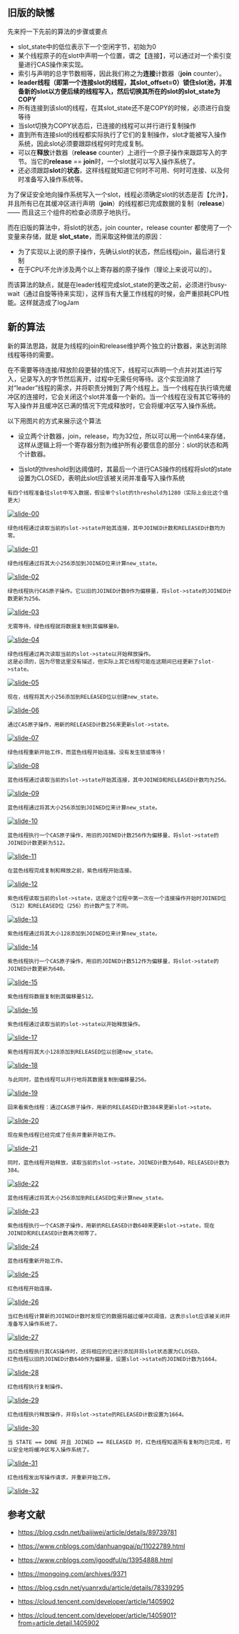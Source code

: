 ## 旧版的缺憾



先来捋一下先前的算法的步骤或要点

- slot_state中的低位表示下一个空闲字节，初始为0
- 某个线程原子的在slot中声明一个位置，谓之【连接】，可以通过对一个索引变量进行CAS操作来实现。
- 索引与声明的总字节数相等，因此我们称之为**连接**计数器（**join** counter）。
- **leader线程（即第一个连接slot的线程，其slot_offset=0）锁住slot池，并准备新的slot以方便后续的线程写入，然后切换其所在的slot的slot_state为COPY**
- 所有连接到该slot的线程，在其slot_state还不是COPY的时候，必须进行自旋等待
- 当slot切换为COPY状态后，已连接的线程可以并行进行复制操作
- 直到所有连接slot的线程都实际执行了它们的复制操作，slot才能被写入操作系统，因此slot必须要跟踪线程何时完成复制。
- 可以在**释放**计数器（**release** counter）上进行一个原子操作来跟踪写入的字节。当它的**release** == **join**时，一个slot就可以写入操作系统了。
- 还必须跟踪**slot**的**状态**，这样线程就知道它何时不可用、何时可连接、以及何时准备写入操作系统等。



为了保证安全地向操作系统写入一个slot，线程必须确定slot的状态是否【允许】，并且所有已在其缓冲区进行声明（**join**）的线程都已完成数据的复制（**release**）—— 而且这三个组件的检查必须原子地执行。



而在旧版的算法中，将slot的状态，join counter，release counter 都使用了一个变量来存储，就是 **slot_state**，而采取这种做法的原因：

- 为了实现以上说的原子操作，先确认slot的状态，然后线程join，最后进行复制
- 在于CPU不允许涉及两个以上寄存器的原子操作（理论上来说可以的）。



而该算法的缺点，就是在leader线程完成slot_state的更改之前，必须进行busy-wait（通过自旋等待来实现），这样当有大量工作线程的时候，会严重损耗CPU性能。这样就造成了logJam



## 新的算法

新的算法思路，就是为线程的join和release维护两个独立的计数器，来达到消除线程等待的需要。

在不需要等待连接/释放阶段更替的情况下，线程可以声明一个点并对其进行写入，记录写入的字节然后离开，过程中无需任何等待。这个实现消除了对“leader”线程的需求，并将职责分摊到了两个线程上。当一个线程在执行填充缓冲区的连接时，它会关闭这个slot并准备一个新的。当一个线程在没有其它等待的写入操作并且缓冲区已满的情况下完成释放时，它会将缓冲区写入操作系统。



以下用图片的方式来展示这个算法

- 设立两个计数器，join，release，均为32位，所以可以用一个int64来存储，这样从逻辑上将一个寄存器分割为维护所有必要信息的部分：slot的状态和两个计数器。

- 当slot的threshold到达阈值时，其最后一个进行CAS操作的线程将slot的state设置为CLOSED，表明此slot应该被关闭并准备写入操作系统



```
有四个线程准备往slot中写入数据，假设单个slot的threshold为1280（实际上会比这个值更大）
```
[![slide-00](http://mongoing.com/wp-content/uploads/2019/01/slide-00-1024x640.png)](http://mongoing.com/wp-content/uploads/2019/01/slide-00.png)

```
绿色线程通过读取当前的slot->state开始其连接，其中JOINED计数和RELEASED计数均为零。
```

[![slide-01](http://mongoing.com/wp-content/uploads/2019/01/slide-01-1024x640.png)](http://mongoing.com/wp-content/uploads/2019/01/slide-01.png)



````
绿色线程通过将其大小256添加到JOINED位来计算new_state。
````

[![slide-02](http://mongoing.com/wp-content/uploads/2019/01/slide-02-1024x640.png)](http://mongoing.com/wp-content/uploads/2019/01/slide-02.png)



```
绿色线程执行CAS原子操作。它以旧的JOINED计数0作为偏移量，将slot->state的JOINED计数更新为256。
```
[![slide-03](http://mongoing.com/wp-content/uploads/2019/01/slide-03-1024x640.png)](http://mongoing.com/wp-content/uploads/2019/01/slide-03.png)

```
无需等待，绿色线程就将数据复制到其偏移量0。
```
[![slide-04](http://mongoing.com/wp-content/uploads/2019/01/slide-04-1024x640.png)](http://mongoing.com/wp-content/uploads/2019/01/slide-04.png)

```
绿色线程通过再次读取当前的slot->state以开始释放操作。
这是必须的，因为尽管这里没有描述，但实际上其它线程可能在这期间已经更新了slot->state。
```
[![slide-05](http://mongoing.com/wp-content/uploads/2019/01/slide-05-1024x640.png)](http://mongoing.com/wp-content/uploads/2019/01/slide-05.png)

```
现在，线程将其大小256添加到RELEASED位以创建new_state。
```
[![slide-06](http://mongoing.com/wp-content/uploads/2019/01/slide-06-1024x640.png)](http://mongoing.com/wp-content/uploads/2019/01/slide-06.png)

```
通过CAS原子操作，用新的RELEASED计数256来更新slot->state。
```
[![slide-07](http://mongoing.com/wp-content/uploads/2019/01/slide-07-1024x640.png)](http://mongoing.com/wp-content/uploads/2019/01/slide-07.png)

```
绿色线程重新开始工作，而蓝色线程开始连接。没有发生锁或等待！
```
[![slide-08](http://mongoing.com/wp-content/uploads/2019/01/slide-08-1024x640.png)](http://mongoing.com/wp-content/uploads/2019/01/slide-08.png)

```
蓝色线程通过读取当前的slot->state开始其连接，其中JOINED和RELEASED计数均为256。
```
[![slide-09](http://mongoing.com/wp-content/uploads/2019/01/slide-09-1024x640.png)](http://mongoing.com/wp-content/uploads/2019/01/slide-09.png)

```
蓝色线程通过将其大小256添加到JOINED位来计算new_state。
```
[![slide-10](http://mongoing.com/wp-content/uploads/2019/01/slide-10-1024x640.png)](http://mongoing.com/wp-content/uploads/2019/01/slide-10.png)

```
蓝色线程执行一个CAS原子操作，用旧的JOINED计数256作为偏移量，将slot->state的JOINED计数更新为512。
```
[![slide-11](http://mongoing.com/wp-content/uploads/2019/01/slide-11-1024x640.png)](http://mongoing.com/wp-content/uploads/2019/01/slide-11.png)

```
在蓝色线程完成复制和释放之前，紫色线程开始连接。
```
[![slide-12](http://mongoing.com/wp-content/uploads/2019/01/slide-12-1024x640.png)](http://mongoing.com/wp-content/uploads/2019/01/slide-12.png)

```
紫色线程读取当前的slot->state，这是这个过程中第一次在一个连接操作开始时JOINED位（512）和RELEASED位（256）的计数产生了不同。
```
[![slide-13](http://mongoing.com/wp-content/uploads/2019/01/slide-13-1024x640.png)](http://mongoing.com/wp-content/uploads/2019/01/slide-13.png)

```
紫色线程通过将其大小128添加到JOINED位来计算new_state。
```
[![slide-14](http://mongoing.com/wp-content/uploads/2019/01/slide-14-1024x640.png)](http://mongoing.com/wp-content/uploads/2019/01/slide-14.png)

```
紫色线程执行一个CAS原子操作，用旧的JOINED计数512作为偏移量，将slot->state的JOINED计数更新为640。
```
[![slide-15](http://mongoing.com/wp-content/uploads/2019/01/slide-15-1024x640.png)](http://mongoing.com/wp-content/uploads/2019/01/slide-15.png)

```
紫色线程将数据复制到其偏移量512。
```
[![slide-16](http://mongoing.com/wp-content/uploads/2019/01/slide-16-1024x640.png)](http://mongoing.com/wp-content/uploads/2019/01/slide-16.png)

```
紫色线程通过读取当前的slot->state以开始释放操作。
```
[![slide-17](http://mongoing.com/wp-content/uploads/2019/01/slide-17-1024x640.png)](http://mongoing.com/wp-content/uploads/2019/01/slide-17.png)

```
紫色线程将其大小128添加到RELEASED位以创建new_state。
```
[![slide-18](http://mongoing.com/wp-content/uploads/2019/01/slide-18-1024x640.png)](http://mongoing.com/wp-content/uploads/2019/01/slide-18.png)

```
与此同时，蓝色线程可以并行地将其数据复制到偏移量256。
```
[![slide-19](http://mongoing.com/wp-content/uploads/2019/01/slide-19-1024x640.png)](http://mongoing.com/wp-content/uploads/2019/01/slide-19.png)

```
回来看紫色线程：通过CAS原子操作，用新的RELEASED计数384来更新slot->state。
```
[![slide-20](http://mongoing.com/wp-content/uploads/2019/01/slide-20-1024x640.png)](http://mongoing.com/wp-content/uploads/2019/01/slide-20.png)

```
现在紫色线程已经完成了任务并重新开始工作。
```
[![slide-21](http://mongoing.com/wp-content/uploads/2019/01/slide-21-1024x640.png)](http://mongoing.com/wp-content/uploads/2019/01/slide-21.png)

```
同时，蓝色线程开始释放，读取当前的slot->state，JOINED计数为640，RELEASED计数为384。
```
[![slide-22](http://mongoing.com/wp-content/uploads/2019/01/slide-22-1024x640.png)](http://mongoing.com/wp-content/uploads/2019/01/slide-22.png)

```
蓝色线程通过将其大小256添加到RELEASED位来计算new_state。
```
[![slide-23](http://mongoing.com/wp-content/uploads/2019/01/slide-23-1024x640.png)](http://mongoing.com/wp-content/uploads/2019/01/slide-23.png)

```
紫色线程执行一个CAS原子操作，用新的RELEASED计数640来更新slot->state，现在JOINED和RELEASED计数再次相等了。
```
[![slide-24](http://mongoing.com/wp-content/uploads/2019/01/slide-24-1024x640.png)](http://mongoing.com/wp-content/uploads/2019/01/slide-24.png)

```
蓝色线程重新开始工作。
```
[![slide-25](http://mongoing.com/wp-content/uploads/2019/01/slide-25-1024x640.png)](http://mongoing.com/wp-content/uploads/2019/01/slide-25.png)

```
红色线程开始连接。
```
[![slide-26](http://mongoing.com/wp-content/uploads/2019/01/slide-26-1024x640.png)](http://mongoing.com/wp-content/uploads/2019/01/slide-26.png)

```
当红色线程计算新的JOINED计数时发现它的数据将越过缓冲区阈值，这表示slot应该被关闭并准备写入操作系统了。
```
[![slide-27](http://mongoing.com/wp-content/uploads/2019/01/slide-27-1024x640.png)](http://mongoing.com/wp-content/uploads/2019/01/slide-27.png)

```
当红色线程执行其CAS操作时，还将相应的位进行添加并将slot状态置为CLOSED。
红色线程以旧的JOINED计数640作为偏移量，设置slot->state的JOINED计数为1664。
```
[![slide-28](http://mongoing.com/wp-content/uploads/2019/01/slide-28-1024x640.png)](http://mongoing.com/wp-content/uploads/2019/01/slide-28.png)

```
红色线程执行复制操作。
```
[![slide-29](http://mongoing.com/wp-content/uploads/2019/01/slide-29-1024x640.png)](http://mongoing.com/wp-content/uploads/2019/01/slide-29.png)

```
红色线程执行释放操作，并将slot->state的RELEASED计数设置为1664。
```
[![slide-30](http://mongoing.com/wp-content/uploads/2019/01/slide-30-1024x640.png)](http://mongoing.com/wp-content/uploads/2019/01/slide-30.png)

```
当 STATE == DONE 并且 JOINED == RELEASED 时，红色线程知道所有复制均已完成，可以安全地将缓冲区写入操作系统了。
```
[![slide-31](http://mongoing.com/wp-content/uploads/2019/01/slide-31-1024x640.png)](http://mongoing.com/wp-content/uploads/2019/01/slide-31.png)

```
红色线程发出写操作请求，并重新开始工作。
```
[![slide-32](http://mongoing.com/wp-content/uploads/2019/01/slide-32-1024x640.png)](http://mongoing.com/wp-content/uploads/2019/01/slide-32.png)



## 参考文献

- https://blog.csdn.net/baijiwei/article/details/89739781
- https://www.cnblogs.com/danhuangpai/p/11022789.html
- https://www.cnblogs.com/igoodful/p/13954888.html

- https://mongoing.com/archives/9371
- https://blog.csdn.net/yuanrxdu/article/details/78339295
- https://cloud.tencent.com/developer/article/1405902
- https://cloud.tencent.com/developer/article/1405901?from=article.detail.1405902

